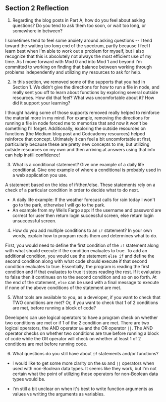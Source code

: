 ## Section 2 Reflection

1. Regarding the blog posts in Part A, how do you feel about asking questions? Do you tend to ask them too soon, or wait too long, or somewhere in between?

I sometimes tend to feel some anxiety around asking questions -- I tend toward the waiting too long end of the spectrum, partly because I feel I learn best when I'm able to work out a problem for myself, but I also recognize that this is absolutely not always the most efficient use of my time. As I move forward with Mod 0 and into Mod 1 and beyond I'm committed to working on finding that balance between working through problems independently and utilizing my resources to ask for help.

2. In this section, we removed some of the supports that you had in Section 1. We didn't give the directions for how to run a file in node, and really sent you off to learn about functions by exploring several outside resources. How did that feel? What was uncomfortable about it? How did it support your learning?

I thought having some of those supports removed really helped to reinforce the material more in my mind. For example, removing the directions for running a file in node forced me to memorize that and now it won't be something I'll forget. Additionally, exploring the outside resources on functions (the Medium blog post and Codcademy resources) helped reinforce that concept. Ultimately it can feel a bit uncomfortable at first, particularly because these are pretty new concepts to me, but utilizing outside resources on my own and then arriving at answers using that info can help instill confidence!

3. What is a conditional statement? Give one example of a daily life conditional. Give one example of where a conditional is probably used in a web application you use.

A statement based on the idea of if/then/else. These statements rely on a check of a particular condition in order to decide what to do next.
* A daily life example: If the weather forecast calls for rain today I won't go to the park, otherwise I will go to the park.
* An example from my Wells Fargo app: If the username and password are correct for user then return login successful screen, else return login unsuccessful screen.

4. How do you add multiple conditions to an `if` statement? In your own words, explain how to program reads them and determines what to do.

First, you would need to define the first condition of the `if` statement along with what should execute if the condition evaluates to true. To add an additional condition, you would use the statement `else if` and define the second condition along with what code should execute if that second condition evaluates to true. Essentially, the program is reading the first condition and if that evaluates to true it stops reading the rest. If it evaluates to false then it continues on to the second condition and so on so forth. At the end of the statement, `else` can be used with a final message to execute if none of the above conditions of the statement are met.

5. What tools are available to you, as a developer, if you want to check that TWO conditions are met? Or, if you want to check that 1 of 2 conditions are met, before running a block of code?

Developers can use logical operators to have a program check on whether two conditions are met or if 1 of the 2 condition are met. There are two logical operators, the AND operator `&&` and the OR operator `||`. The AND operator checks on whether two conditions are true before running a block of code while the OR operator will check on whether at least 1 of 2 conditions are met before running code.

6. What questions do you still have about `if` statements and/or functions?

* I would like to get some more clarity on the `&&` and `||` operators when used with non-Boolean data types. It seems like they work, but I'm not certain what the point of utilizing those operators for non-Boolean data types would be.

* I'm still a bit unclear on when it's best to write function arguments as values vs writing the arguments as variables.
